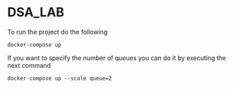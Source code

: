 # DSA_LAB

To run the project do the following

    docker-compose up

If you want to specify the number of queues you can do it by executing the next command

    docker-compose up --scale queue=2
